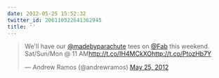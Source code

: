 ```yaml
---
date: 2012-05-25 15:52:32
twitter_id: 206110522641362945
title: ''
---
```


<blockquote class="twitter-tweet"><p lang="en" dir="ltr">We&#39;ll have our <a href="https://twitter.com/madebyparachute?ref_src=twsrc%5Etfw">@madebyparachute</a> tees on <a href="https://twitter.com/Fab?ref_src=twsrc%5Etfw">@Fab</a> this weekend. <br>Sat/Sun/Mon @ 11 AM<a href="http://t.co/IH4MCkXO">http://t.co/IH4MCkXO</a><a href="http://t.co/PtozHb7Y">http://t.co/PtozHb7Y</a></p>&mdash; Andrew Ramos (@andrewramos) <a href="https://twitter.com/andrewramos/status/206095753343545344?ref_src=twsrc%5Etfw">May 25, 2012</a></blockquote>
<script async src="https://platform.twitter.com/widgets.js" charset="utf-8"></script>
